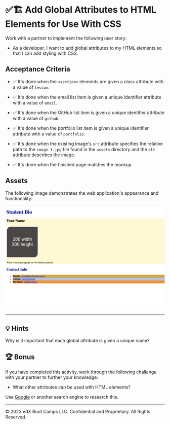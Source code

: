 # ✅🏗️ Add Global Attributes to HTML Elements for Use With CSS

Work with a partner to implement the following user story:

- As a developer, I want to add global attributes to my HTML elements so that I can add styling with CSS.

## Acceptance Criteria

- ✅ It's done when the `<section>` elements are given a class attribute with a value of `lesson`.

- ✅ It's done when the email list item is given a unique identifier attribute with a value of `email`.

- ✅ It's done when the GitHub list item is given a unique identifier attribute with a value of `github`.

- ✅ It's done when the portfolio list item is given a unique identifier attribute with a value of `portfolio`.

- ✅ It's done when the existing image's `src` attribute specifies the relative path to the `image-1.jpg` file found in the `assets` directory and the `alt` attribute describes the image.

- ✅ It's done when the finished page matches the mockup.

## Assets

The following image demonstrates the web application's appearance and functionality:

![The portfolio page features headings in blue text, rounded corners on the image placeholder, and various background colors.](./assets/image-1.png)

---

## 💡 Hints

Why is it important that each global attribute is given a unique name?

## 🏆 Bonus

If you have completed this activity, work through the following challenge with your partner to further your knowledge:

- What other attributes can be used with HTML elements?

Use [Google](https://www.google.com) or another search engine to research this.

---

© 2023 edX Boot Camps LLC. Confidential and Proprietary. All Rights Reserved.
